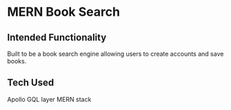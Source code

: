 # MERN Book Search

## Intended Functionality
Built to be a book search engine allowing users to create accounts and save books.

## Tech Used
Apollo GQL layer
MERN stack

